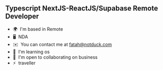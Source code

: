 Typescript NextJS-ReactJS/Supabase Remote Developer
-------------------------------

*   🌍  I'm based in Remote
*   🖥️  NDA
*   ✉️  You can contact me at [fatah@notduck.com](mailto:fatah@duck.com)
*   🧠  I'm learning os
*   🤝  I'm open to collaborating on business
*   ⚡  traveller

